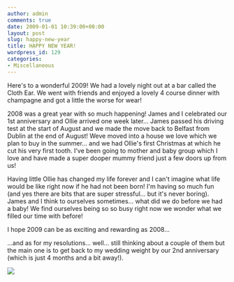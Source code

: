 ```yaml
---
author: admin
comments: true
date: 2009-01-01 10:39:00+00:00
layout: post
slug: happy-new-year
title: HAPPY NEW YEAR!
wordpress_id: 129
categories:
- Miscellaneous
---
```


Here's to a wonderful 2009! We had a lovely night out at a bar called the Cloth Ear. We went with friends and enjoyed a lovely 4 course dinner with champagne and got a little the worse for wear!  
  
2008 was a great year with so much happening! James and I celebrated our 1st anniversary and Ollie arrived one week later... James passed his driving test at the start of August and we made the move back to Belfast from Dublin at the end of August! Weve moved into a house we love which we plan to buy in the summer... and we had Ollie's first Christmas at which he cut his very first tooth. I've been going to mother and baby group which I love and have made a super dooper mummy friend just a few doors up from us!  
  
Having little Ollie has changed my life forever and I can't imagine what life would be like right now if he had not been born! I'm having so much fun (and yes there are bits that are super stressful... but it's never boring). James and I think to ourselves sometimes... what did we do before we had a baby! We find ourselves being so so busy right now we wonder what we filled our time with before!  
  
I hope 2009 can be as exciting and rewarding as 2008...  
  
...and as for my resolutions... well... still thinking about a couple of them but the main one is to get back to my wedding weight by our 2nd anniversary (which is just 4 months and a bit away!).

![](https://blogger.googleusercontent.com/tracker/251139911615938991-2028930951247223009?l=www.outmumbered.com)
